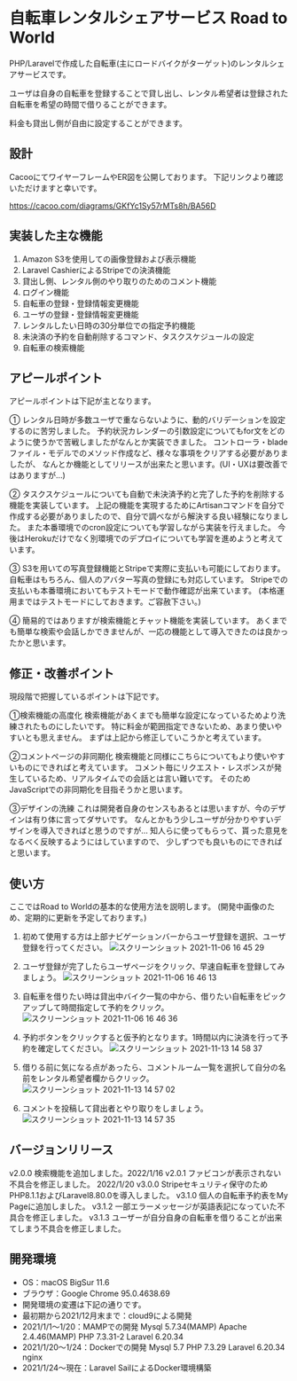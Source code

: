 # 自転車レンタルシェアサービス Road to World

PHP/Laravelで作成した自転車(主にロードバイクがターゲット)のレンタルシェアサービスです。

ユーザは自身の自転車を登録することで貸し出し、レンタル希望者は登録された自転車を希望の時間で借りることができます。

料金も貸出し側が自由に設定することができます。


## 設計
CacooにてワイヤーフレームやER図を公開しております。
下記リンクより確認いただけますと幸いです。

<https://cacoo.com/diagrams/GKfYc1Sy57rMTs8h/BA56D>

## 実装した主な機能
1. Amazon S3を使用しての画像登録および表示機能
2. Laravel CashierによるStripeでの決済機能
3. 貸出し側、レンタル側のやり取りのためのコメント機能
4. ログイン機能
5. 自転車の登録・登録情報変更機能
6. ユーザの登録・登録情報変更機能
7. レンタルしたい日時の30分単位での指定予約機能
8. 未決済の予約を自動削除するコマンド、タスクスケジュールの設定
9. 自転車の検索機能


## アピールポイント
アピールポイントは下記が主となります。

①
レンタル日時が多数ユーザで重ならないように、動的バリデーションを設定するのに苦労しました。
予約状況カレンダーの引数設定についてもfor文をどのように使うかで苦戦しましたがなんとか実装できました。
コントローラ・bladeファイル・モデルでのメソッド作成など、様々な事項をクリアする必要がありましたが、
なんとか機能としてリリースが出来たと思います。(UI・UXは要改善ではありますが…)

②
タスクスケジュールについても自動で未決済予約と完了した予約を削除する機能を実装しています。
上記の機能を実現するためにArtisanコマンドを自分で作成する必要がありましたので、自分で調べながら解決する良い経験になりました。
また本番環境でのcron設定についても学習しながら実装を行えました。
今後はHerokuだけでなく別環境でのデプロイについても学習を進めようと考えています。

③
S3を用いての写真登録機能とStripeで実際に支払いも可能にしております。
自転車はもちろん、個人のアバター写真の登録にも対応しています。
Stripeでの支払いも本番環境においてもテストモードで動作確認が出来ています。
(本格運用まではテストモードにしておきます。ご容赦下さい。)

④
簡易的ではありますが検索機能とチャット機能を実装しています。
あくまでも簡単な検索や会話しかできませんが、一応の機能として導入できたのは良かったかと思います。


## 修正・改善ポイント
現段階で把握しているポイントは下記です。

①検索機能の高度化
検索機能があくまでも簡単な設定になっているためより洗練されたものにしたいです。
特に料金が範囲指定できないため、あまり使いやすいとも思えません。
まずは上記から修正していこうかと考えています。

②コメントページの非同期化
検索機能と同様にこちらについてもより使いやすいものにできればと考えています。
コメント毎にリクエスト・レスポンスが発生しているため、リアルタイムでの会話とは言い難いです。
そのためJavaScriptでの非同期化を目指そうかと思います。

③デザインの洗練
これは開発者自身のセンスもあるとは思いますが、今のデザインは有り体に言ってダサいです。
なんとかもう少しユーザが分かりやすいデザインを導入できればと思うのですが…
知人らに使ってもらって、貰った意見をなるべく反映するようにはしていますので、
少しずつでも良いものにできればと思います。


## 使い方

ここではRoad to Worldの基本的な使用方法を説明します。
(開発中画像のため、定期的に更新を予定しております。)

1. 初めて使用する方は上部ナビゲーションバーからユーザ登録を選択、ユーザ登録を行ってください。
![スクリーンショット 2021-11-06 16 45 29](https://user-images.githubusercontent.com/88781098/140688243-109b2bc9-81ad-462e-9b04-9ec8f37abe83.png)

2. ユーザ登録が完了したらユーザページをクリック、早速自転車を登録してみましょう。
![スクリーンショット 2021-11-06 16 46 13](https://user-images.githubusercontent.com/88781098/140688343-4b1ef96f-a1e9-46cd-8b72-9c8ea5939a7c.png)

3. 自転車を借りたい時は貸出中バイク一覧の中から、借りたい自転車をピックアップして時間指定して予約をクリック。
![スクリーンショット 2021-11-06 16 46 36](https://user-images.githubusercontent.com/88781098/140688408-893e2565-2cf4-405f-8060-6dd004baa554.png)

4. 予約ボタンをクリックすると仮予約となります。1時間以内に決済を行って予約を確定してください。
![スクリーンショット 2021-11-13 14 58 37](https://user-images.githubusercontent.com/88781098/141607796-2c215680-2fab-4f32-bf70-56df6d89604e.png)

5. 借りる前に気になる点があったら、コメントルーム一覧を選択して自分の名前をレンタル希望者欄からクリック。
![スクリーンショット 2021-11-13 14 57 02](https://user-images.githubusercontent.com/88781098/141607733-ac4adeca-af90-4d5c-8964-fa96a7f4b69c.png)

6. コメントを投稿して貸出者とやり取りをしましょう。
![スクリーンショット 2021-11-13 14 57 35](https://user-images.githubusercontent.com/88781098/141607745-aebf1cfc-03e5-467a-a9a8-5805c72c63ba.png)


## バージョンリリース
v2.0.0 検索機能を追加しました。2022/1/16
v2.0.1 ファビコンが表示されない不具合を修正しました。 2022/1/20
v3.0.0 Stripeセキュリティ保守のためPHP8.1.1およびLaravel8.80.0を導入しました。
v3.1.0 個人の自転車予約表をMy Pageに追加しました。
v3.1.2 一部エラーメッセージが英語表記になっていた不具合を修正しました。
v3.1.3 ユーザーが自分自身の自転車を借りることが出来てしまう不具合を修正しました。


## 開発環境

* OS：macOS BigSur 11.6
* ブラウザ：Google Chrome 95.0.4638.69
* 開発環境の変遷は下記の通りです。
* 最初期から2021/12月末まで：cloud9による開発
* 2021/1/1〜1/20：MAMPでの開発 Mysql 5.7.34(MAMP) Apache 2.4.46(MAMP) PHP 7.3.31-2 Laravel 6.20.34 
* 2021/1/20〜1/24：Dockerでの開発 Mysql 5.7 PHP 7.3.29 Laravel 6.20.34 nginx
* 2021/1/24〜現在：Laravel SailによるDocker環境構築
